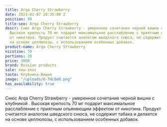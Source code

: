 ```yaml
---
title: Arqa Cherry Strawberry
date: 2023-01-07 20:35:00 Z
position: 99
title-seo: Arqa Cherry Strawberry
descr: Снюс Arqa Cherry Strawberry - умеренное сочетание черной вишни с клубникой  .
  Высокая крепость 70 мг подарит максимальное расслабление с приятным опьяняющим эффектом
  от никотина. Продукт считается аналогом шведского снюса, не содержит табака и делается
  на основе целлюлозы, с использованием особенных добавок.
product-name: Arqa Cherry Strawberry
nicotine: 70
portions: 20
price: 3000
brand: Russian products
sale: new-snus
taste: Клубника-Вишня
image: "/uploads/6-7dc8e0.png"
has_availability: true
---
```


Снюс Arqa Cherry Strawberry - умеренное сочетание черной вишни с клубникой  . Высокая крепость 70 мг подарит максимальное расслабление с приятным опьяняющим эффектом от никотина. Продукт считается аналогом шведского снюса, не содержит табака и делается на основе целлюлозы, с использованием особенных добавок.